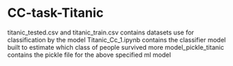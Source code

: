 # CC-task-Titanic
titanic_tested.csv and titanic_train.csv contains datasets use for classification by the model
Titanic_Cc_1.ipynb contains the classifier model built to estimate which class of people survived more
model_pickle_titanic contains the pickle file for the above specified ml model
